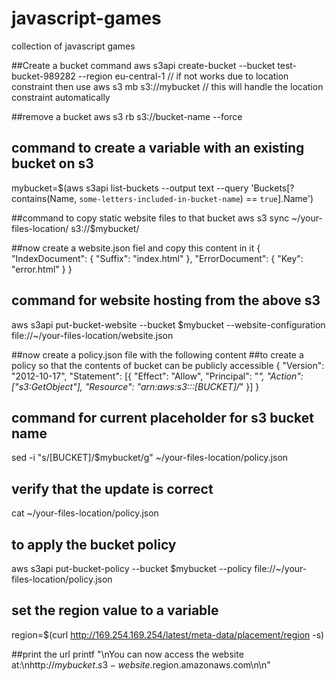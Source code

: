 # javascript-games
collection of javascript games


##Create a bucket command
aws s3api create-bucket --bucket test-bucket-989282 --region eu-central-1
// if not works due to location constraint then use
aws s3 mb s3://mybucket // this will handle the location constraint automatically

##remove a bucket
aws s3 rb s3://bucket-name --force 

## command to create a variable with an existing bucket on s3
mybucket=$(aws s3api list-buckets --output text --query 'Buckets[?contains(Name, `some-letters-included-in-bucket-name`) == `true`].Name')

##command to copy static website files to that bucket
aws s3 sync ~/your-files-location/ s3://$mybucket/

##now create a website.json fiel and copy this content in it
{
  "IndexDocument": {
      "Suffix": "index.html"
  },
  "ErrorDocument": {
      "Key": "error.html"
  }
}

## command for website hosting from the above s3
aws s3api put-bucket-website --bucket $mybucket --website-configuration file://~/your-files-location/website.json 

##now create a policy.json file with the following content
##to create a policy so that the contents of bucket can be publicly accessible
{
  "Version": "2012-10-17",
  "Statement": [{
      "Effect": "Allow",
      "Principal": "*",
      "Action": ["s3:GetObject"],
      "Resource": "arn:aws:s3:::[BUCKET]/*"
    }]
}

## command for current placeholder for s3 bucket name
sed -i "s/\[BUCKET\]/$mybucket/g" ~/your-files-location/policy.json 

## verify that the update is correct
cat ~/your-files-location/policy.json 

## to apply the bucket policy
aws s3api put-bucket-policy --bucket $mybucket --policy file://~/your-files-location/policy.json 

## set the region value to a variable
region=$(curl http://169.254.169.254/latest/meta-data/placement/region -s) 

##print the url
printf "\nYou can now access the website at:\nhttp://$mybucket.s3-website.$region.amazonaws.com\n\n"
